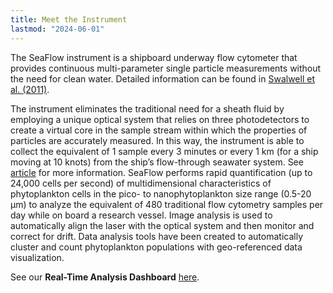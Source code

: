 ```yaml
---
title: Meet the Instrument
lastmod: "2024-06-01"
---
```


The SeaFlow instrument is a shipboard underway flow cytometer that provides continuous multi-parameter single particle measurements without the need for clean water. Detailed information can be found in [Swalwell et al. (2011)](https://doi.org/10.4319/lom.2011.9.466).
<!--more--> 
The instrument eliminates the traditional need for a sheath fluid by employing a unique optical system that relies on three photodetectors to create a virtual core in the sample stream within which the properties of particles are accurately measured. In this way, the instrument is able to collect the equivalent of 1 sample every 3 minutes or every 1 km (for a ship moving at 10 knots) from the ship’s flow-through seawater system. See [article](https://doi.org/10.4319/lom.2011.9.466) for more information. SeaFlow performs rapid quantification (up to 24,000 cells per second) of multidimensional characteristics of phytoplankton cells in the pico- to nanophytoplankton size range (0.5-20 µm) to analyze the equivalent of 480 traditional flow cytometry samples per day while on board a research vessel. Image analysis is used to automatically align the laser with the optical system and then monitor and correct for drift.  Data analysis tools have been created to automatically cluster and count phytoplankton populations with geo-referenced data visualization. 

See our **Real-Time Analysis Dashboard** [here](https://gradientscruise.org/d/Ybbbrzqae/tn427-by-time?orgId=1).


